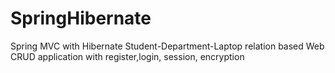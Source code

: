 # SpringHibernate
Spring MVC with Hibernate
Student-Department-Laptop relation based Web CRUD application with register,login, session, encryption
